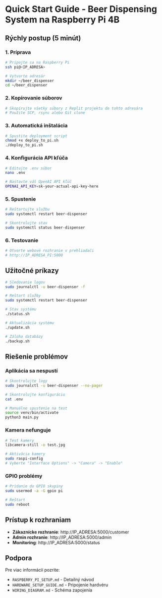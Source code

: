 # Quick Start Guide - Beer Dispensing System na Raspberry Pi 4B

## Rýchly postup (5 minút)

### 1. Príprava
```bash
# Pripojte sa na Raspberry Pi
ssh pi@<IP_ADRESA>

# Vytvorte adresár
mkdir ~/beer_dispenser
cd ~/beer_dispenser
```

### 2. Kopírovanie súborov
```bash
# Skopírujte všetky súbory z Replit projektu do tohto adresára
# Použite SCP, rsync alebo Git clone
```

### 3. Automatická inštalácia
```bash
# Spustite deployment script
chmod +x deploy_to_pi.sh
./deploy_to_pi.sh
```

### 4. Konfigurácia API kľúča
```bash
# Editujte .env súbor
nano .env

# Nastavte váš OpenAI API kľúč
OPENAI_API_KEY=sk-your-actual-api-key-here
```

### 5. Spustenie
```bash
# Reštartujte službu
sudo systemctl restart beer-dispenser

# Skontrolujte stav
sudo systemctl status beer-dispenser
```

### 6. Testovanie
```bash
# Otvorte webové rozhranie v prehliadači
# http://IP_ADRESA_PI:5000
```

## Užitočné príkazy

```bash
# Sledovanie logov
sudo journalctl -u beer-dispenser -f

# Reštart služby
sudo systemctl restart beer-dispenser

# Stav systému
./status.sh

# Aktualizácia systému
./update.sh

# Záloha databázy
./backup.sh
```

## Riešenie problémov

### Aplikácia sa nespustí
```bash
# Skontrolujte logy
sudo journalctl -u beer-dispenser --no-pager

# Skontrolujte konfiguráciu
cat .env

# Manuálne spustenie na test
source venv/bin/activate
python3 main.py
```

### Kamera nefunguje
```bash
# Test kamery
libcamera-still -o test.jpg

# Aktivácia kamery
sudo raspi-config
# Vyberte "Interface Options" -> "Camera" -> "Enable"
```

### GPIO problémy
```bash
# Pridanie do GPIO skupiny
sudo usermod -a -G gpio pi

# Reštart
sudo reboot
```

## Prístup k rozhraniam

- **Zákaznícke rozhranie**: http://IP_ADRESA:5000/customer
- **Admin rozhranie**: http://IP_ADRESA:5000/admin
- **Monitoring**: http://IP_ADRESA:5000/status

## Podpora

Pre viac informácií pozrite:
- `RASPBERRY_PI_SETUP.md` - Detailný návod
- `HARDWARE_SETUP_GUIDE.md` - Pripojenie hardvéru
- `WIRING_DIAGRAM.md` - Schéma zapojenia